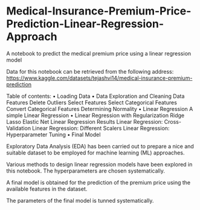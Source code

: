 # Medical-Insurance-Premium-Price-Prediction-Linear-Regression-Approach
A notebook to predict the medical premium price using a linear regression model

Data for this notebook can be retrieved from the following address:
https://www.kaggle.com/datasets/tejashvi14/medical-insurance-premium-prediction


Table of contents: 
•	Loading Data
•	Data Exploration and Cleaning
  	Data Features
  	Delete Outliers
    Select Features
    Select Categorical Features
    Convert Categorical Features
    Determining Normality
•	Linear Regression
  A simple Linear Regression
•	Linear Regression with Regularization
  Ridge
  Lasso
  Elastic Net
  Linear Regression Results
  Linear Regression: Cross-Validation
  Linear Regression: Different Scalers
  Linear Regression: Hyperparameter Tuning
•	Final Model

Exploratory Data Analysis (EDA) has been carried out to prepare a nice and suitable dataset to be 
employed for machine learning (ML) approaches.

Various methods to design linear regression models have been explored in this notebook. 
The hyperparameters are chosen systematically.

A final model is obtained for the prediction of the premium price using the available features in the dataset.

The parameters of the final model is tunned systematically. 


